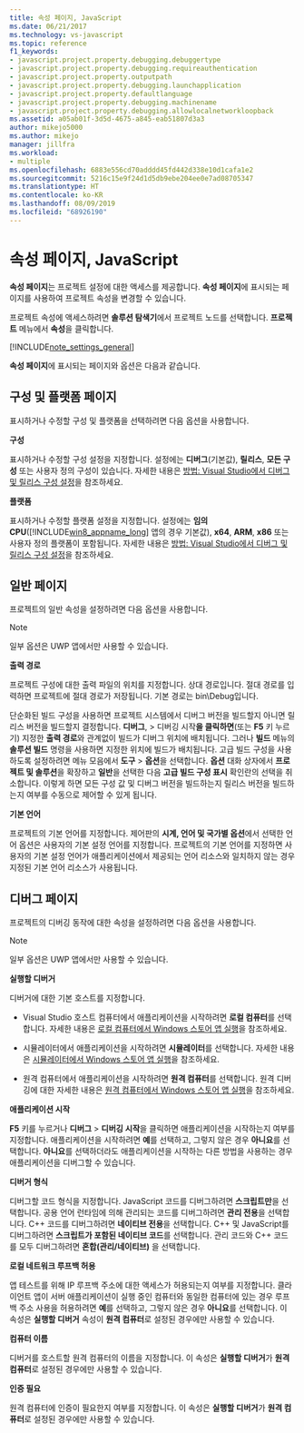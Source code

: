 ```yaml
---
title: 속성 페이지, JavaScript
ms.date: 06/21/2017
ms.technology: vs-javascript
ms.topic: reference
f1_keywords:
- javascript.project.property.debugging.debuggertype
- javascript.project.property.debugging.requireauthentication
- javascript.project.property.outputpath
- javascript.project.property.debugging.launchapplication
- javascript.project.property.defaultlanguage
- javascript.project.property.debugging.machinename
- javascript.project.property.debugging.allowlocalnetworkloopback
ms.assetid: a05ab01f-3d5d-4675-a845-eab51807d3a3
author: mikejo5000
ms.author: mikejo
manager: jillfra
ms.workload:
- multiple
ms.openlocfilehash: 6883e556cd70adddd45fd442d338e10d1cafa1e2
ms.sourcegitcommit: 5216c15e9f24d1d5db9ebe204ee0e7ad08705347
ms.translationtype: HT
ms.contentlocale: ko-KR
ms.lasthandoff: 08/09/2019
ms.locfileid: "68926190"
---
```

# <a name="property-pages-javascript"></a>속성 페이지, JavaScript

**속성 페이지**는 프로젝트 설정에 대한 액세스를 제공합니다. **속성 페이지**에 표시되는 페이지를 사용하여 프로젝트 속성을 변경할 수 있습니다.

프로젝트 속성에 액세스하려면 **솔루션 탐색기**에서 프로젝트 노드를 선택합니다. **프로젝트** 메뉴에서 **속성**을 클릭합니다.

[!INCLUDE[note_settings_general](../../data-tools/includes/note_settings_general_md.md)]

**속성 페이지**에 표시되는 페이지와 옵션은 다음과 같습니다.

## <a name="configuration-and-platform-page"></a>구성 및 플랫폼 페이지

표시하거나 수정할 구성 및 플랫폼을 선택하려면 다음 옵션을 사용합니다.

 **구성**

표시하거나 수정할 구성 설정을 지정합니다. 설정에는 **디버그**(기본값), **릴리스**, **모든 구성** 또는 사용자 정의 구성이 있습니다. 자세한 내용은 [방법: Visual Studio에서 디버그 및 릴리스 구성 설정](../../debugger/how-to-set-debug-and-release-configurations.md)을 참조하세요.

 **플랫폼**

표시하거나 수정할 플랫폼 설정을 지정합니다. 설정에는 **임의 CPU**([!INCLUDE[win8_appname_long](../../debugger/includes/win8_appname_long_md.md)] 앱의 경우 기본값), **x64**, **ARM**, **x86** 또는 사용자 정의 플랫폼이 포함됩니다. 자세한 내용은 [방법: Visual Studio에서 디버그 및 릴리스 구성 설정](../../debugger/how-to-set-debug-and-release-configurations.md)을 참조하세요.

## <a name="general-page"></a>일반 페이지

프로젝트의 일반 속성을 설정하려면 다음 옵션을 사용합니다.

> [!NOTE]
> 일부 옵션은 UWP 앱에서만 사용할 수 있습니다.

 **출력 경로**

프로젝트 구성에 대한 출력 파일의 위치를 지정합니다. 상대 경로입니다. 절대 경로를 입력하면 프로젝트에 절대 경로가 저장됩니다. 기본 경로는 bin\Debug입니다.

단순화된 빌드 구성을 사용하면 프로젝트 시스템에서 디버그 버전을 빌드할지 아니면 릴리스 버전을 빌드할지 결정합니다. **디버그**,  > 디버깅 시작**을 클릭하면**(또는 **F5** 키 누르기) 지정한 **출력 경로**와 관계없이 빌드가 디버그 위치에 배치됩니다. 그러나 **빌드** 메뉴의 **솔루션 빌드** 명령을 사용하면 지정한 위치에 빌드가 배치됩니다. 고급 빌드 구성을 사용하도록 설정하려면 메뉴 모음에서 **도구** > **옵션**을 선택합니다. **옵션** 대화 상자에서 **프로젝트 및 솔루션**을 확장하고 **일반**을 선택한 다음 **고급 빌드 구성 표시** 확인란의 선택을 취소합니다. 이렇게 하면 모든 구성 값 및 디버그 버전을 빌드하는지 릴리스 버전을 빌드하는지 여부를 수동으로 제어할 수 있게 됩니다.

 **기본 언어**

프로젝트의 기본 언어를 지정합니다. 제어판의 **시계, 언어 및 국가별 옵션**에서 선택한 언어 옵션은 사용자의 기본 설정 언어를 지정합니다. 프로젝트의 기본 언어를 지정하면 사용자의 기본 설정 언어가 애플리케이션에서 제공되는 언어 리소스와 일치하지 않는 경우 지정된 기본 언어 리소스가 사용됩니다.

## <a name="debug-page"></a>디버그 페이지

프로젝트의 디버깅 동작에 대한 속성을 설정하려면 다음 옵션을 사용합니다.

> [!NOTE]
> 일부 옵션은 UWP 앱에서만 사용할 수 있습니다.

 **실행할 디버거**

디버거에 대한 기본 호스트를 지정합니다.

- Visual Studio 호스트 컴퓨터에서 애플리케이션을 시작하려면 **로컬 컴퓨터**를 선택합니다. 자세한 내용은 [로컬 컴퓨터에서 Windows 스토어 앱 실행](../../debugger/start-a-debugging-session-for-a-store-app-in-visual-studio-vb-csharp-cpp-and-xaml.md)을 참조하세요.

- 시뮬레이터에서 애플리케이션을 시작하려면 **시뮬레이터**를 선택합니다. 자세한 내용은 [시뮬레이터에서 Windows 스토어 앱 실행](../../debugger/run-windows-store-apps-in-the-simulator.md)을 참조하세요.

- 원격 컴퓨터에서 애플리케이션을 시작하려면 **원격 컴퓨터**를 선택합니다. 원격 디버깅에 대한 자세한 내용은 [원격 컴퓨터에서 Windows 스토어 앱 실행](../../debugger/run-windows-store-apps-on-a-remote-machine.md)을 참조하세요.

**애플리케이션 시작**

**F5** 키를 누르거나 **디버그** > **디버깅 시작**을 클릭하면 애플리케이션을 시작하는지 여부를 지정합니다. 애플리케이션을 시작하려면 **예**를 선택하고, 그렇지 않은 경우 **아니요**를 선택합니다. **아니요**를 선택하더라도 애플리케이션을 시작하는 다른 방법을 사용하는 경우 애플리케이션을 디버그할 수 있습니다.

**디버거 형식**

디버그할 코드 형식을 지정합니다. JavaScript 코드를 디버그하려면 **스크립트만**을 선택합니다. 공용 언어 런타임에 의해 관리되는 코드를 디버그하려면 **관리 전용**을 선택합니다. C++ 코드를 디버그하려면 **네이티브 전용**을 선택합니다. C++ 및 JavaScript를 디버그하려면 **스크립트가 포함된 네이티브 코드**를 선택합니다. 관리 코드와 C++ 코드를 모두 디버그하려면 **혼합(관리/네이티브)** 을 선택합니다.

**로컬 네트워크 루프백 허용**

앱 테스트를 위해 IP 루프백 주소에 대한 액세스가 허용되는지 여부를 지정합니다. 클라이언트 앱이 서버 애플리케이션이 실행 중인 컴퓨터와 동일한 컴퓨터에 있는 경우 루프백 주소 사용을 허용하려면 **예**를 선택하고, 그렇지 않은 경우 **아니요**를 선택합니다. 이 속성은 **실행할 디버거** 속성이 **원격 컴퓨터**로 설정된 경우에만 사용할 수 있습니다.

**컴퓨터 이름**

디버거를 호스트할 원격 컴퓨터의 이름을 지정합니다. 이 속성은 **실행할 디버거**가 **원격 컴퓨터**로 설정된 경우에만 사용할 수 있습니다.

**인증 필요**

원격 컴퓨터에 인증이 필요한지 여부를 지정합니다. 이 속성은 **실행할 디버거**가 **원격 컴퓨터**로 설정된 경우에만 사용할 수 있습니다.
